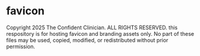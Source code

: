 # favicon
Copyright 2025 The Confident Clinician. ALL RIGHTS RESERVED. this respository is for hosting favicon and branding assets only. No part of these files may be used, copied, modified, or redistributed without prior permission.
